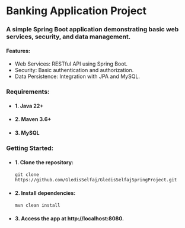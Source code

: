   
  
  
   # Banking Application Project
    
  ### A simple Spring Boot application demonstrating basic web services, security, and data management.
  
  #### Features:
   + Web Services: RESTful API using Spring Boot.
   + Security: Basic authentication and authorization.
   + Data Persistence: Integration with JPA and MySQL.
  
 ### Requirements: 
  + #### 1. Java 22+
  + #### 2. Maven 3.6+ 
  + #### 3. MySQL 
  
  ### Getting Started:
 + #### 1. Clone the repository:
       git clone https://github.com/GledisSelfaj/GledisSelfajSpringProject.git
    
 + #### 2. Install dependencies:
       mvn clean install
    
 + #### 3. Access the app at http://localhost:8080.
    
